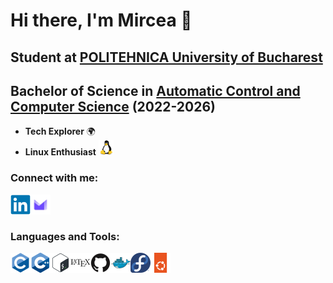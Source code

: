 # Hi there, I'm Mircea 👋 


## Student at [POLITEHNICA University of Bucharest](https://upb.ro/en/)
## Bachelor of Science in [Automatic Control and Computer Science](https://upb.ro/en/faculties/the-faculty-of-automatic-control-and-computer-science/) (2022-2026)

- **Tech Explorer** 🌍 
- **Linux Enthusiast** <img src="./images/linux.svg" width="24" height="24"/> 


### Connect with me:
<a target="_blank" href="https://www.linkedin.com/in/mircea-cristian-calavri-57375329b/">
  <img align="left" width="32px" src="images/linkedin.svg"/>
</a>
<a target="_blank" href="mailto:mirceacalavri@protonmail.com?subject=Contact%20Request"</a>
  <img align="left" width="32px" src="images/protonmail.svg"/>
</a>

<br />
<br />

### Languages and Tools:
<img align="left" width="32px" src="images/c.svg"/>
<img align="left" width="32px" src="images/cpp.svg"/>
<img align="left" width="32px" src="images/bash.svg"/>
<img align="left" width="32px" src="images/latex.svg"/>
<img align="left" width="32px" src="images/github.svg"/>
<img align="left" width="32px" src="images/docker.svg"/>
<img align="left" width="32px" src="images/fedora.svg"/>
<img align="left" width="32px" src="images/ubuntu.svg"/>


<br />
<br />
<br />
<br />
<br />
